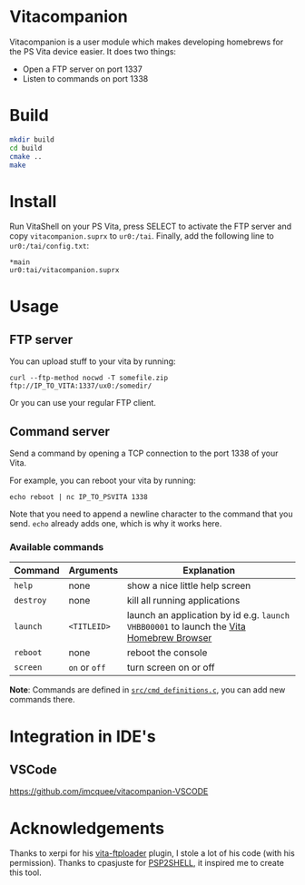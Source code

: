 # Vitacompanion

Vitacompanion is a user module which makes developing homebrews for the PS Vita device easier. It does two things:
- Open a FTP server on port 1337
- Listen to commands on port 1338

# Build

```bash
mkdir build
cd build
cmake ..
make
```

# Install

Run VitaShell on your PS Vita, press SELECT to activate the FTP server and copy `vitacompanion.suprx` to `ur0:/tai`. Finally, add the following line to `ur0:/tai/config.txt`:

```
*main
ur0:tai/vitacompanion.suprx
```

# Usage

## FTP server

You can upload stuff to your vita by running:
```
curl --ftp-method nocwd -T somefile.zip ftp://IP_TO_VITA:1337/ux0:/somedir/
```
Or you can use your regular FTP client.

## Command server

Send a command by opening a TCP connection to the port 1338 of your Vita.

For example, you can reboot your vita by running:
```
echo reboot | nc IP_TO_PSVITA 1338
```

Note that you need to append a newline character to the command that you send. `echo` already adds one, which is why it works here.

### Available commands

| Command   | Arguments     | Explanation                  |
| --------- | ------------- | ---------------------------- |
| `help`    | none          | show a nice little help screen |
| `destroy` | none          | kill all running applications |
| `launch`  | `<TITLEID>`   | launch an application by id e.g. `launch VHBB00001` to launch the [Vita Homebrew Browser](https://github.com/devnoname120/vhbb) |
| `reboot`  | none          | reboot the console           |
| `screen`  | `on` or `off` | turn screen on or off        |
 
 **Note**: Commands are defined in [`src/cmd_definitions.c`](https://github.com/robsdedude/vitacompanion/blob/master/src/cmd_definitions.c), you can add new commands there.
 
 # Integration in IDE's
 
 ## VSCode
 
 https://github.com/imcquee/vitacompanion-VSCODE
 
# Acknowledgements 

Thanks to xerpi for his [vita-ftploader](https://bitbucket.org/xerpi/vita-ftploader/src/87ef1d13a8aa/plugin/?at=master) plugin, I stole a lot of his code (with his permission). Thanks to cpasjuste for [PSP2SHELL](https://github.com/Cpasjuste/PSP2SHELL), it inspired me to create this tool.
